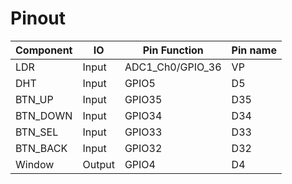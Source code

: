 # Pinout
| Component | IO     | Pin Function     | Pin name |
|-----------|--------|------------------|----------|
| LDR       | Input  | ADC1_Ch0/GPIO_36 | VP       |
| DHT       | Input  | GPIO5            | D5       |
| BTN_UP    | Input  | GPIO35           | D35      |
| BTN_DOWN  | Input  | GPIO34           | D34      |
| BTN_SEL   | Input  | GPIO33           | D33      |
| BTN_BACK  | Input  | GPIO32           | D32      |
| Window    | Output | GPIO4            | D4       |